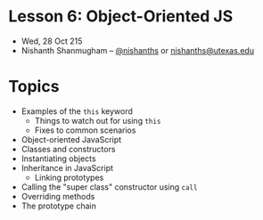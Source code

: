 # Lesson 6: Object-Oriented JS

* Wed, 28 Oct 215
* Nishanth Shanmugham – [@nishanths](https://github.com/nishanths) or [nishanths@utexas.edu](mailto:nishanths@utexas.edu)

# Topics

* Examples of the `this` keyword
  * Things to watch out for using `this`
  * Fixes to common scenarios
* Object-oriented JavaScript
* Classes and constructors
* Instantiating objects
* Inheritance in JavaScript
  * Linking prototypes
* Calling the "super class" constructor using `call`
* Overriding methods
* The prototype chain

